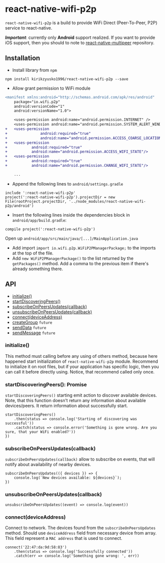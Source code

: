# react-native-wifi-p2p

``react-native-wifi-p2p`` is a build to provide WiFi Direct (Peer-To-Peer, P2P) service to react-native.

**_Important_**: currently only **Android** support realized.
If you want to provide iOS support, then you should to note to [react-native-multipeer](https://github.com/lwansbrough/react-native-multipeer) repository.

## Installation

- Install library from `npm`

``npm install kirikzyusko1996/react-native-wifi-p2p --save``

- Allow grant permission to WiFi module

```diff
<manifest xmlns:android="http://schemas.android.com/apk/res/android"
    package="io.wifi.p2p"
    android:versionCode="1"
    android:versionName="1.0">

    <uses-permission android:name="android.permission.INTERNET" />
    <uses-permission android:name="android.permission.SYSTEM_ALERT_WINDOW"/>
+   <uses-permission
+               android:required="true"
+               android:name="android.permission.ACCESS_COARSE_LOCATION"/>
+   <uses-permission
+           android:required="true"
+           android:name="android.permission.ACCESS_WIFI_STATE"/>
+   <uses-permission
+           android:required="true"
+           android:name="android.permission.CHANGE_WIFI_STATE"/>                                              

    ...
```

- Append the following lines to `android/settings.gradle`

```
include ':react-native-wifi-p2p'
project(':react-native-wifi-p2p').projectDir = new File(rootProject.projectDir, '../node_modules/react-native-wifi-p2p/android')
```

- Insert the following lines inside the dependencies block in `android/app/build.gradle`:

``compile project(':react-native-wifi-p2p')``

Open up `android/app/src/main/java/[...]/MainApplication.java`

* Add import `import io.wifi.p2p.WiFiP2PManagerPackage;` to the imports at the top of the file.
* Add `new WiFiP2PManagerPackage()` to the list returned by the `getPackages()` method. Add a comma to the previous item if there's already something there.

## API
* [initialize()](https://github.com/kirikzyusko1996/react-native-wifi-p2p#initialize)
* [startDiscoveringPeers()](https://github.com/kirikzyusko1996/react-native-wifi-p2p#startdiscoveringpeers-promise)
* [subscribeOnPeersUpdates(callback)](https://github.com/kirikzyusko1996/react-native-wifi-p2p#subscribeonpeersupdatescallback)
* [unsubscribeOnPeersUpdates(callback)](https://github.com/kirikzyusko1996/react-native-wifi-p2p#unsubscribeonpeersupdatescallback)
* [connect(deviceAddress)](https://github.com/kirikzyusko1996/react-native-wifi-p2p#connectdeviceaddress)
* [createGroup]() `future`
* [sendData]() `future`
* [sendMessage]() `future`

### initialize()

This method must calling before any using of others method, because here happened start initialization of `react-native-wifi-p2p` module.
Recommend to initialize it on root files, but if your application has specific logic, then you can call it before directly using.
Notice, that recommend called only once.

### startDiscoveringPeers(): Promise<string>

`startDiscoveringPeers()` starting emit action to discover available devices. Note, that this function doesn't return any information about available devices/peers. It return information about successfully start.

```ecmascript 6
startDiscoveringPeers()
    .then(status => console.log('Starting of discovering was successful'))
    .cactch(status => console.error('Something is gone wrong. Are you sure, that your WiFi enabled?'))
})
```

### subscribeOnPeersUpdates(callback)

`subscribeOnPeersUpdates(callback)` allow to subscribe on events, that will notify about availability of nearby devices.

```ecmascript 6
subscribeOnPeersUpdates(({ devices }) => {
    console.log(`New devices available: ${devices}`);
})
```

### unsubscribeOnPeersUpdates(callback)
```ecmascript 6
unsubscribeOnPeersUpdates((event) => console.log(event))
```

### connect(deviceAddress)

Connect to network. The devices found from the `subscribeOnPeersUpdates` method. Should use `deviceAddress` field from necessary device from array. This field represent a `MAC address` that is used to connect.

```ecmascript 6
connect('22:47:da:9d:58:83')
    .then(status => console.log('Successfully connected'))
    .catch(err => console.log('Something gone wrong: ', err))
```
